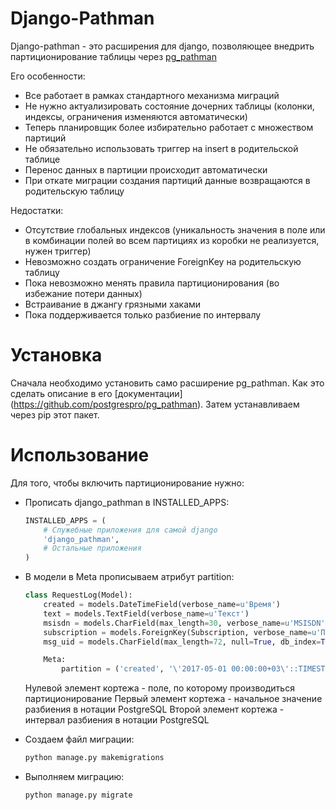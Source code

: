 # Django-Pathman

Django-pathman - это расширения для django, позволяющее внедрить партиционирование таблицы через [pg_pathman](https://postgrespro.ru/docs/postgrespro/9.6/pg-pathman)

Его особенности:

- Все работает в рамках стандартного механизма миграций
- Не нужно актуализировать состояние дочерних таблицы (колонки, индексы, ограничения изменяются автоматически)
- Теперь планировщик более избирательно работает с множеством партиций
- Не обязательно использовать триггер на insert в родительской таблице
- Перенос данных в партиции происходит автоматически
- При откате миграции создания партиций данные возвращаются в родительскую таблицу

Недостатки:

- Отсутствие глобальных индексов (уникальность значения в поле или в комбинации полей во всем партициях из коробки не реализуется, нужен триггер)
- Невозможно создать ограничение ForeignKey на родительскую таблицу
- Пока невозможно менять правила партиционирования (во избежание потери данных)
- Встраивание в джангу грязными хаками
- Пока поддерживается только разбиение по интервалу

# Установка

Сначала необходимо установить само расширение pg_pathman. Как это сделать описание в его [документации] (https://github.com/postgrespro/pg_pathman). Затем устанавливаем через pip этот пакет.

# Использование

Для того, чтобы включить партиционирование нужно:

- Прописать django_pathman в INSTALLED_APPS:
  ```python
  INSTALLED_APPS = (
      # Служебные приложения для самой django
      'django_pathman',
      # Остальные приложения
  )
  ```
- В модели в Meta прописываем атрибут partition:
  ```python
  class RequestLog(Model):
      created = models.DateTimeField(verbose_name=u'Время')
      text = models.TextField(verbose_name=u'Текст')
      msisdn = models.CharField(max_length=30, verbose_name=u'MSISDN', db_index=True)
      subscription = models.ForeignKey(Subscription, verbose_name=u'Подписка', null=True)
      msg_uid = models.CharField(max_length=72, null=True, db_index=True, unique=True)

      Meta:
          partition = ('created', '\'2017-05-01 00:00:00+03\'::TIMESTAMP WITH TIME ZONE', 'INTERVAL \'1 month\'')
  ```
  Нулевой элемент кортежа - поле, по которому производиться партиционирование
  Первый элемент кортежа - начальное значение разбиения в нотации PostgreSQL
  Второй элемент кортежа - интервал разбиения в нотации PostgreSQL

- Создаем файл миграции:
  ```sh
  python manage.py makemigrations
  ```

- Выполняем миграцию:
  ```sh
  python manage.py migrate
  ```